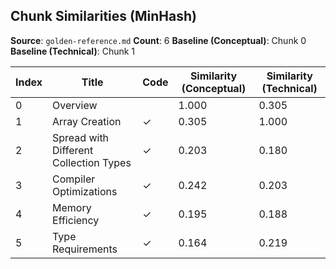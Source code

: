 ## Chunk Similarities (MinHash)

**Source**: `golden-reference.md`
**Count**: 6
**Baseline (Conceptual)**: Chunk 0
**Baseline (Technical)**: Chunk 1

| Index | Title | Code | Similarity (Conceptual) | Similarity (Technical) |
|-------|-------|------|-------------------------|------------------------|
| 0 | Overview |  | 1.000 | 0.305 |
| 1 | Array Creation | ✓ | 0.305 | 1.000 |
| 2 | Spread with Different Collection Types | ✓ | 0.203 | 0.180 |
| 3 | Compiler Optimizations | ✓ | 0.242 | 0.203 |
| 4 | Memory Efficiency | ✓ | 0.195 | 0.188 |
| 5 | Type Requirements | ✓ | 0.164 | 0.219 |


